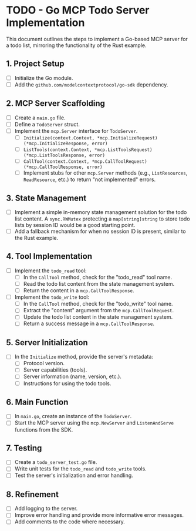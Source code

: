 # TODO - Go MCP Todo Server Implementation

This document outlines the steps to implement a Go-based MCP server for a todo list, mirroring the functionality of the Rust example.

## 1. Project Setup
- [ ] Initialize the Go module.
- [ ] Add the `github.com/modelcontextprotocol/go-sdk` dependency.

## 2. MCP Server Scaffolding
- [ ] Create a `main.go` file.
- [ ] Define a `TodoServer` struct.
- [ ] Implement the `mcp.Server` interface for `TodoServer`.
  - [ ] `Initialize(context.Context, *mcp.InitializeRequest) (*mcp.InitializeResponse, error)`
  - [ ] `ListTools(context.Context, *mcp.ListToolsRequest) (*mcp.ListToolsResponse, error)`
  - [ ] `CallTool(context.Context, *mcp.CallToolRequest) (*mcp.CallToolResponse, error)`
  - [ ] Implement stubs for other `mcp.Server` methods (e.g., `ListResources`, `ReadResource`, etc.) to return "not implemented" errors.

## 3. State Management
- [ ] Implement a simple in-memory state management solution for the todo list content. A `sync.RWMutex` protecting a `map[string]string` to store todo lists by session ID would be a good starting point.
- [ ] Add a fallback mechanism for when no session ID is present, similar to the Rust example.

## 4. Tool Implementation
- [ ] Implement the `todo_read` tool:
  - [ ] In the `CallTool` method, check for the "todo_read" tool name.
  - [ ] Read the todo list content from the state management system.
  - [ ] Return the content in a `mcp.CallToolResponse`.
- [ ] Implement the `todo_write` tool:
  - [ ] In the `CallTool` method, check for the "todo_write" tool name.
  - [ ] Extract the "content" argument from the `mcp.CallToolRequest`.
  - [ ] Update the todo list content in the state management system.
  - [ ] Return a success message in a `mcp.CallToolResponse`.

## 5. Server Initialization
- [ ] In the `Initialize` method, provide the server's metadata:
  - [ ] Protocol version.
  - [ ] Server capabilities (tools).
  - [ ] Server information (name, version, etc.).
  - [ ] Instructions for using the todo tools.

## 6. Main Function
- [ ] In `main.go`, create an instance of the `TodoServer`.
- [ ] Start the MCP server using the `mcp.NewServer` and `ListenAndServe` functions from the SDK.

## 7. Testing
- [ ] Create a `todo_server_test.go` file.
- [ ] Write unit tests for the `todo_read` and `todo_write` tools.
- [ ] Test the server's initialization and error handling.

## 8. Refinement
- [ ] Add logging to the server.
- [ ] Improve error handling and provide more informative error messages.
- [ ] Add comments to the code where necessary.
